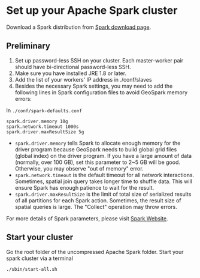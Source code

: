 # Set up your Apache Spark cluster

Download a Spark distribution from [Spark download page](http://spark.apache.org/downloads.html).

## Preliminary
1. Set up password-less SSH on your cluster. Each master-worker pair should have bi-directional password-less SSH.
2. Make sure you have installed JRE 1.8 or later.
3. Add the list of your workers' IP address in ./conf/slaves
4. Besides the necessary Spark settings, you may need to add the following lines in Spark configuration files to avoid GeoSpark memory errors:

In `./conf/spark-defaults.conf`

```
spark.driver.memory 10g
spark.network.timeout 1000s
spark.driver.maxResultSize 5g
```

* `spark.driver.memory` tells Spark to allocate enough memory for the driver program because GeoSpark needs to build global grid files (global index) on the driver program. If you have a large amount of data (normally, over 100 GB), set this parameter to 2~5 GB will be good. Otherwise, you may observe "out of memory" error.
* `spark.network.timeout` is the default timeout for all network interactions. Sometimes, spatial join query takes longer time to shuffle data. This will ensure Spark has enough patience to wait for the result.
* `spark.driver.maxResultSize` is the limit of total size of serialized results of all partitions for each Spark action. Sometimes, the result size of spatial queries is large. The "Collect" operation may throw errors.

For more details of Spark parameters, please visit [Spark Website](https://spark.apache.org/docs/latest/configuration.html).

## Start your cluster
Go the root folder of the uncompressed Apache Spark folder. Start your spark cluster via a terminal

```
./sbin/start-all.sh
```
